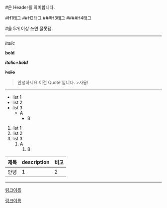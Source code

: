 \#은 Header를 의미합니다.

#H1태그
##H2태그
###H3태그
####H4태그

\#을 5개 이상 쓰면 잘못됌.

---

_italic_

**bold**

**_italic+bold_**

~~hello~~

> 안녕하세요 이건 Quote 입니다. >사용!

---

- list 1
- list 2
- list 3
  - A
    - B

1. list 1
2. list 2
3. list 3
   1. A
      1. B

| 제목 | description | 비고 |
| ---- | ----------- | ---- |
| 안녕 | 1           | 2    |

---

[링크이름](naver.com)

<a href= "naver.com"> 링크이름 </a>
